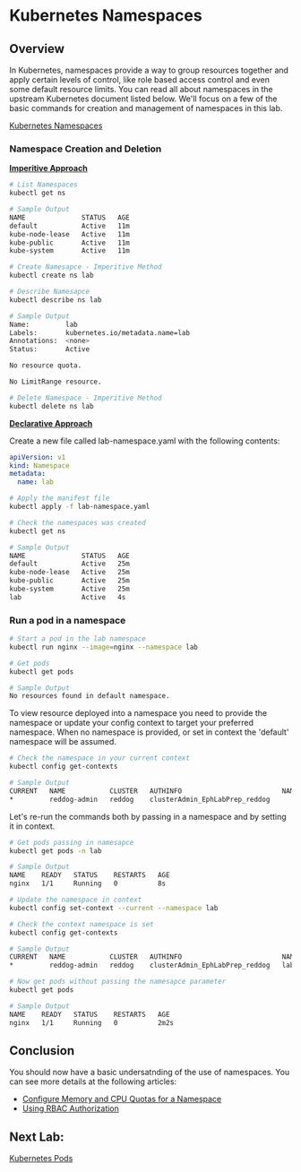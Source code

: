 # Kubernetes Namespaces

## Overview

In Kubernetes, namespaces provide a way to group resources together and apply certain levels of control, like role based access control and even some default resource limits. You can read all about namespaces in the upstream Kubernetes document listed below. We'll focus on a few of the basic commands for creation and management of namespaces in this lab.

[Kubernetes Namespaces](https://kubernetes.io/docs/concepts/overview/working-with-objects/namespaces/)

### Namespace Creation and Deletion

<u>**Imperitive Approach**</u>

```bash
# List Namespaces
kubectl get ns

# Sample Output
NAME              STATUS   AGE
default           Active   11m
kube-node-lease   Active   11m
kube-public       Active   11m
kube-system       Active   11m
```

```bash
# Create Namesapce - Imperitive Method
kubectl create ns lab
```

```bash
# Describe Namesapce
kubectl describe ns lab

# Sample Output
Name:         lab
Labels:       kubernetes.io/metadata.name=lab
Annotations:  <none>
Status:       Active

No resource quota.

No LimitRange resource.
```

```bash
# Delete Namespace - Imperitive Method
kubectl delete ns lab
```

<u>**Declarative Approach**</u>

Create a new file called lab-namespace.yaml with the following contents:

```yaml
apiVersion: v1
kind: Namespace
metadata:
  name: lab
```

```bash
# Apply the manifest file
kubectl apply -f lab-namespace.yaml
```

```bash
# Check the namespaces was created
kubectl get ns

# Sample Output
NAME              STATUS   AGE
default           Active   25m
kube-node-lease   Active   25m
kube-public       Active   25m
kube-system       Active   25m
lab               Active   4s
```

### Run a pod in a namespace

```bash
# Start a pod in the lab namespace
kubectl run nginx --image=nginx --namespace lab
```

```bash 
# Get pods
kubectl get pods

# Sample Output
No resources found in default namespace.
```

To view resource deployed into a namespace you need to provide the namespace or update your config context to target your preferred namespace. When no namespace is provided, or set in context the 'default' namespace will be assumed.

```bash
# Check the namespace in your current context
kubectl config get-contexts

# Sample Output
CURRENT   NAME           CLUSTER   AUTHINFO                         NAMESPACE
*         reddog-admin   reddog    clusterAdmin_EphLabPrep_reddog   
```

Let's re-run the commands both by passing in a namespace and by setting it in context.

```bash
# Get pods passing in namesapce
kubectl get pods -n lab

# Sample Output
NAME    READY   STATUS    RESTARTS   AGE
nginx   1/1     Running   0          8s
```

```bash
# Update the namespace in context
kubectl config set-context --current --namespace lab

# Check the context namespace is set
kubectl config get-contexts

# Sample Output
CURRENT   NAME           CLUSTER   AUTHINFO                         NAMESPACE
*         reddog-admin   reddog    clusterAdmin_EphLabPrep_reddog   lab

# Now get pods without passing the namesapce parameter
kubectl get pods

# Sample Output
NAME    READY   STATUS    RESTARTS   AGE
nginx   1/1     Running   0          2m2s
```

## Conclusion

You should now have a basic undersatnding of the use of namespaces. You can see more details at the following articles:

* [Configure Memory and CPU Quotas for a Namespace](https://kubernetes.io/docs/tasks/administer-cluster/manage-resources/quota-memory-cpu-namespace/)
* [Using RBAC Authorization](https://kubernetes.io/docs/reference/access-authn-authz/rbac/)

## Next Lab:

[Kubernetes Pods](./pods.md)